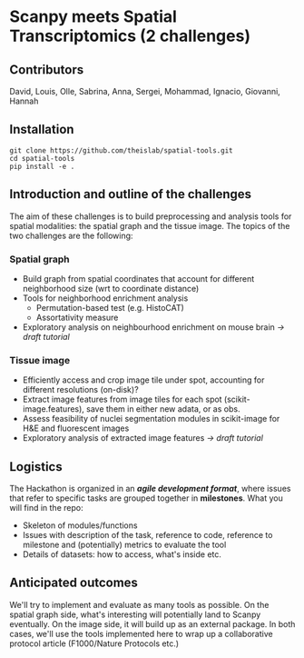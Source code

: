 # Scanpy meets Spatial Transcriptomics (2 challenges)

## Contributors
David, Louis, Olle, Sabrina, Anna, Sergei, Mohammad, Ignacio, Giovanni, Hannah

## Installation
```
git clone https://github.com/theislab/spatial-tools.git
cd spatial-tools
pip install -e .
```

## Introduction and outline of the challenges

The aim of these challenges is to build preprocessing and analysis tools for spatial modalities: the spatial graph and the tissue image. The topics of the two challenges are the following:

### Spatial graph

- Build graph from spatial coordinates that account for different neighborhood size (wrt to coordinate distance)
- Tools for neighborhood enrichment analysis
    - Permutation-based test (e.g. HistoCAT)
    - Assortativity measure
- Exploratory analysis on neighbourhood enrichment on mouse brain *→ draft tutorial*

### Tissue image

- Efficiently access and crop image tile under spot, accounting for different resolutions (on-disk)?
- Extract image features from image tiles for each spot (scikit-image.features), save them in either new adata, or as obs.
- Assess feasibility of nuclei segmentation modules in scikit-image for H&E and fluorescent images
- Exploratory analysis of extracted image features *→ draft tutorial*

## Logistics

The Hackathon is organized in an ***agile development format***, where issues that refer to specific tasks are grouped together in **milestones**. What you will find in the repo:

- Skeleton of modules/functions
- Issues with description of the task, reference to code, reference to milestone and (potentially) metrics to evaluate the tool
- Details of datasets: how to access, what's inside etc.

## Anticipated outcomes

We'll try to implement and evaluate as many tools as possible. On the spatial graph side, what's interesting will potentially land to Scanpy eventually. On the image side, it will build up as an external package. In both cases, we'll use the tools implemented here to wrap up a collaborative protocol article (F1000/Nature Protocols etc.)